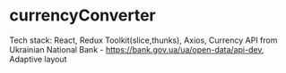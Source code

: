 # currencyConverter
Tech stack:
React, Redux Toolkit(slice,thunks), Axios,
Currency API from Ukrainian National Bank - https://bank.gov.ua/ua/open-data/api-dev,
Adaptive layout
